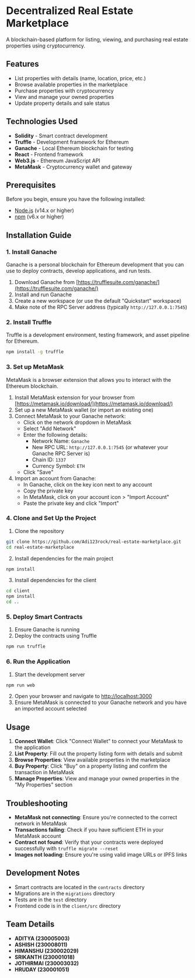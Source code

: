 # Decentralized Real Estate Marketplace

A blockchain-based platform for listing, viewing, and purchasing real estate properties using cryptocurrency.

## Features

- List properties with details (name, location, price, etc.)
- Browse available properties in the marketplace
- Purchase properties with cryptocurrency
- View and manage your owned properties
- Update property details and sale status

## Technologies Used

- **Solidity** - Smart contract development
- **Truffle** - Development framework for Ethereum
- **Ganache** - Local Ethereum blockchain for testing
- **React** - Frontend framework
- **Web3.js** - Ethereum JavaScript API
- **MetaMask** - Cryptocurrency wallet and gateway

## Prerequisites

Before you begin, ensure you have the following installed:
- [Node.js](https://nodejs.org/) (v14.x or higher)
- [npm](https://www.npmjs.com/) (v6.x or higher)

## Installation Guide

### 1. Install Ganache

Ganache is a personal blockchain for Ethereum development that you can use to deploy contracts, develop applications, and run tests.

1. Download Ganache from [https://trufflesuite.com/ganache/](https://trufflesuite.com/ganache/)
2. Install and run Ganache
3. Create a new workspace (or use the default "Quickstart" workspace)
4. Make note of the RPC Server address (typically `http://127.0.0.1:7545`)

### 2. Install Truffle

Truffle is a development environment, testing framework, and asset pipeline for Ethereum.

```bash
npm install -g truffle
```

### 3. Set up MetaMask

MetaMask is a browser extension that allows you to interact with the Ethereum blockchain.

1. Install MetaMask extension for your browser from [https://metamask.io/download/](https://metamask.io/download/)
2. Set up a new MetaMask wallet (or import an existing one)
3. Connect MetaMask to your Ganache network:
   - Click on the network dropdown in MetaMask
   - Select "Add Network"
   - Enter the following details:
     - Network Name: `Ganache`
     - New RPC URL: `http://127.0.0.1:7545` (or whatever your Ganache RPC Server is)
     - Chain ID: `1337`
     - Currency Symbol: `ETH`
   - Click "Save"
4. Import an account from Ganache:
   - In Ganache, click on the key icon next to any account
   - Copy the private key
   - In MetaMask, click on your account icon > "Import Account"
   - Paste the private key and click "Import"

### 4. Clone and Set Up the Project

1. Clone the repository
```bash
git clone https://github.com/Adi123rock/real-estate-marketplace.git
cd real-estate-marketplace
```

2. Install dependencies for the main project
```bash
npm install
```

3. Install dependencies for the client
```bash
cd client
npm install
cd ..
```

### 5. Deploy Smart Contracts

1. Ensure Ganache is running
2. Deploy the contracts using Truffle
```bash
npm run truffle
```

### 6. Run the Application

1. Start the development server
```bash
npm run web
```

2. Open your browser and navigate to [http://localhost:3000](http://localhost:3000)
3. Ensure MetaMask is connected to your Ganache network and you have an imported account selected

## Usage

1. **Connect Wallet**: Click "Connect Wallet" to connect your MetaMask to the application
2. **List Property**: Fill out the property listing form with details and submit
3. **Browse Properties**: View available properties in the marketplace
4. **Buy Property**: Click "Buy" on a property listing and confirm the transaction in MetaMask
5. **Manage Properties**: View and manage your owned properties in the "My Properties" section

## Troubleshooting

- **MetaMask not connecting**: Ensure you're connected to the correct network in MetaMask
- **Transactions failing**: Check if you have sufficient ETH in your MetaMask account
- **Contract not found**: Verify that your contracts were deployed successfully with `truffle migrate --reset`
- **Images not loading**: Ensure you're using valid image URLs or IPFS links

## Development Notes

- Smart contracts are located in the `contracts` directory
- Migrations are in the `migrations` directory
- Tests are in the `test` directory
- Frontend code is in the `client/src` directory

## Team Details

- **ADITYA (230005003)**
- **ASHISH (230008011)**
- **HIMANSHU (230002029)**
- **SRIKANTH (230001018)** 
- **JOTHIRMAI (230003032)**
- **HRUDAY (230001051)**